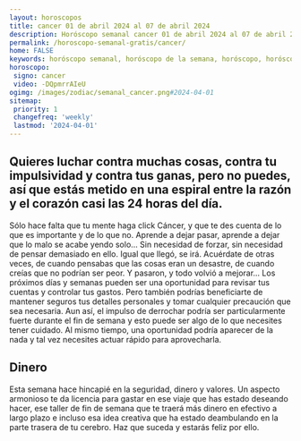 ```yaml
---
layout: horoscopos
title: cancer 01 de abril 2024 al 07 de abril 2024 
description: Horóscopo semanal cancer 01 de abril 2024 al 07 de abril 2024. Quieres luchar contra muchas cosas, contra tu impulsividad y contra tus ganas, pero no puedes, así que estás metido en una espiral entre la razón y el corazón casi las 24 horas del día.
permalink: /horoscopo-semanal-gratis/cancer/
home: FALSE
keywords: horóscopo semanal, horóscopo de la semana, horóscopo, horóscopo gratis,horóscopos, horóscopo esperanza gracia, horoscopos cancer la semana, horóscopos gratis, Tarot, Astrologia, Zodíaco, cancer, horoscopo gratis, semanal
horoscopo:
 signo: cancer
 video: -DQpmrrAIeU
ogimg: /images/zodiac/semanal_cancer.png#2024-04-01
sitemap:
 priority: 1
 changefreq: 'weekly'
 lastmod: '2024-04-01'
---
```




## Quieres luchar contra muchas cosas, contra tu impulsividad y contra tus ganas, pero no puedes, así que estás metido en una espiral entre la razón y el corazón casi las 24 horas del día.

Sólo hace falta que tu mente haga click Cáncer, y que te des cuenta de lo que es importante y de lo que no. Aprende a dejar pasar, aprende a dejar que lo malo se acabe yendo solo… Sin necesidad de forzar, sin necesidad de pensar demasiado en ello. Igual que llegó, se irá. Acuérdate de otras veces, de cuando pensabas que las cosas eran un desastre, de cuando creías que no podrían ser peor. Y pasaron, y todo volvió a mejorar…
Los próximos días y semanas pueden ser una oportunidad para revisar tus cuentas y controlar tus gastos. Pero también podrías beneficiarte de mantener seguros tus detalles personales y tomar cualquier precaución que sea necesaria. Aun así, el impulso de derrochar podría ser particularmente fuerte durante el fin de semana y esto puede ser algo de lo que necesites tener cuidado. Al mismo tiempo, una oportunidad podría aparecer de la nada y tal vez necesites actuar rápido para aprovecharla.

## Dinero

Esta semana hace hincapié en la seguridad, dinero y valores. Un aspecto armonioso te da licencia para gastar en ese viaje que has estado deseando hacer, ese taller de fin de semana que te traerá más dinero en efectivo a largo plazo e incluso esa idea creativa que ha estado deambulando en la parte trasera de tu cerebro. Haz que suceda y estarás feliz por ello.